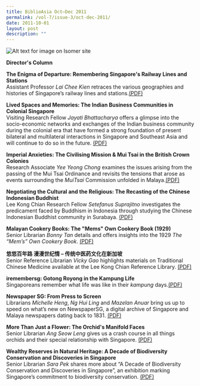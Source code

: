 ```yaml
---
title: BiblioAsia Oct–Dec 2011
permalink: /vol-7/issue-3/oct-dec-2011/
date: 2011-10-01
layout: post
description: ""
---
```

![Alt text for image on Isomer site](/images/covers/ba7-3.jpg)

**Director's Column**

**The Enigma of Departure: Remembering Singapore's Railway Lines and Stations**<br>Assistant Professor *Lai Chee Kien* retraces the various geographies and histories of Singapore’s railway lines and stations.[(PDF)](/files/pdf/vol-7/issue-3/v7-issue3_Enigma.pdf)

**Lived Spaces and Memories: The Indian Business Communities in Colonial Singapore**<br>Visiting Research Fellow *Jayati Bhattacharya* offers a glimpse into the socio-economic networks and exchanges of the Indian business community during the colonial era that have formed a strong foundation of present bilateral and multilateral interactions in Singapore and Southeast Asia and will continue to do so in the future. [(PDF)](/files/pdf/vol-7/issue-3/v7-issue3_SpacesMemories.pdf)

**Imperial Anxieties: The Civilising Mission & Mui Tsai in the British Crown Colonies**<br>
Research Associate *Yee Yeong Chong* examines the issues arising from the passing of the Mui Tsai Ordinance and revisits the tensions that arose as events surrounding the *MuiTsai* Commission unfolded in Malaya.[(PDF)](/files/pdf/vol-7/issue-3/v7-issue3_ImperialAnxieties.pdf)

**Negotiating the Cultural and the Religious: The Recasting of the Chinese Indonesian Buddhist**<br>
Lee Kong Chian Research Fellow *Setefanus
Suprajitno* investigates the predicament faced by Buddhism in Indonesia through studying the  Chinese Indonesian Buddhist community in Surabaya.
[(PDF)](/files/pdf/vol-7/issue-3/v7-issue3_CulturalReligious.pdf)

**Malayan Cookery Books: The "Mems" Own Cookery Book (1929)**<br> Senior Librarian *Bonny Tan* details and offers insights into the 1929 *The “Mem’s” Own Cookery Book*. [(PDF)](/files/pdf/vol-7/issue-3/v7-issue3_Malayan-Cookery.pdf)

**悠悠百年路 漫漫世纪情 – 传统中医药文化在新加坡**<br>Senior Reference Librarian *Vicky Gao* highlights materials on Traditional Chinese Medicine available at the Lee Kong Chian Reference Library. [(PDF)](/files/pdf/vol-7/issue-3/v7-issue3_Chinese.pdf)

**iremembersg: Gotong Royong in the Kampung Life**<br>Singaporeans remember what life was like in their *kampung* days.[(PDF)](/files/pdf/vol-7/issue-3/v7-issue3_IRememberSg.pdf)

**Newspaper SG: From Press to Screen**<br>Librarians *Michelle Heng*, *Ng Hui Ling* and *Mazelan Anuar* bring us up to speed on what’s new on NewspaperSG, a digital archive of Singapore and Malaya newspapers dating back to 1831. [(PDF)](/files/pdf/vol-7/issue-3/v7-issue3_NewspaperSg.pdf)

**More Than Just a Flower: The Orchid's Manifold Faces**<br>Senior Librarian *Ang Seow Leng* gives us a crash course in all things orchids and their special relationship with Singapore. [(PDF)](/files/pdf/vol-7/issue-3/v7-issue3_OrchidManifold.pdf)

**Wealthy Reserves in Natural Heritage: A Decade of Biodiversity Conservation and Discoveries in Singapore**<br>Senior Librarian *Sara Pek* shares more about “A Decade of Biodiversity Conservation and Discoveries in Singapore”, an exhibition marking Singapore’s commitment to biodiversity conservation. [(PDF)](/files/pdf/vol-7/issue-3/v7-issue3_BiodiversityDiscoveries.pdf)